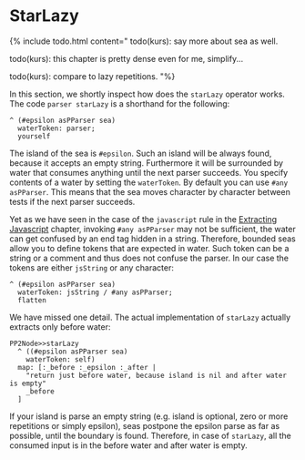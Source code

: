 # StarLazy 


{% include todo.html content="
todo(kurs): say more about sea as well.

todo(kurs): this chapter is pretty dense even for me, simplify...

todo(kurs): compare to lazy repetitions.
"%}

In this section, we shortly inspect how does the ```starLazy``` operator works. 
The code  ```parser starLazy``` is a shorthand for the following:

```smalltalk
^ (#epsilon asPParser sea)
  waterToken: parser;
  yourself
```

The island of the sea is ```#epsilon```. 
Such an island will be always found, because it accepts an empty string. 
Furthermore it will be surrounded by water that consumes anything until the next parser succeeds. 
You specify contents of a water by setting the ```waterToken```. 
By default you can use ```#any asPParser```. 
This means that the sea moves character by character between tests if the next parser succeeds. 

Yet as we have seen in the case of the ```javascript``` rule in the [Extracting Javascript](scripting.md) chapter, invoking ```#any asPParser``` may not be sufficient, the water can get confused by an end tag hidden in a string. 
Therefore, bounded seas allow you to define tokens that are expected in water. 
Such token can be a string or a comment and thus does not confuse the parser. 
In our case the tokens are either ```jsString``` or any character:

```smalltalk
^ (#epsilon asPParser sea)
  waterToken: jsString / #any asPParser;
  flatten
```

We have missed one detail.
The actual implementation of ```starLazy``` actually extracts only before water:

<!--
t sourceFor: #starLazy in: PP2Node.
-->
```smalltalk
PP2Node>>starLazy
  ^ ((#epsilon asPParser sea)
    waterToken: self)
  map: [:_before :_epsilon :_after | 
    "return just before water, because island is nil and after water is empty"
    _before
  ] 
```

If your island is parse an empty string (e.g. island is optional, zero or more repetitions or simply epsilon), seas postpone the epsilon parse as far as possible, until the boundary is found.
Therefore, in case of ```starLazy```, all the consumed input is in the before water and after water is empty.
